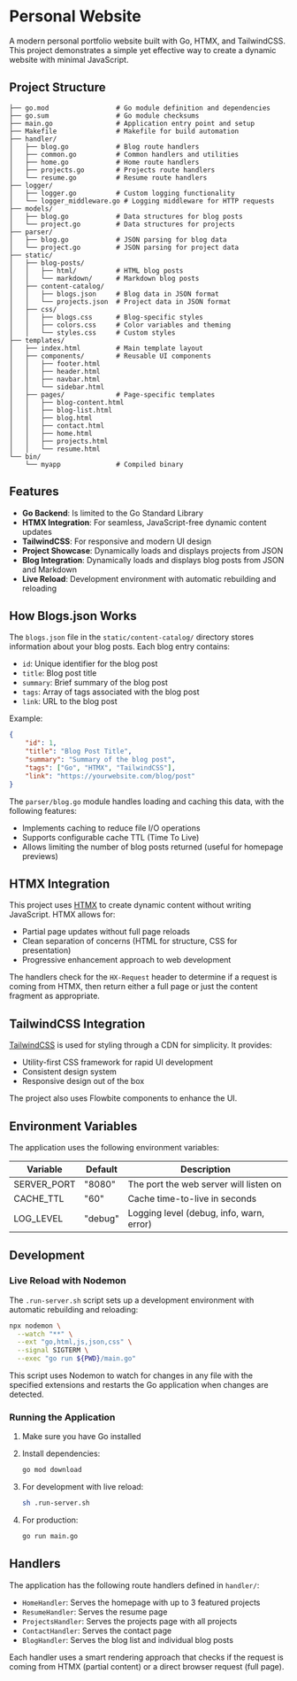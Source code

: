 # Personal Website

A modern personal portfolio website built with Go, HTMX, and TailwindCSS. This project demonstrates a simple yet effective way to create a dynamic website with minimal JavaScript.

## Project Structure

```text
├── go.mod                 # Go module definition and dependencies
├── go.sum                 # Go module checksums
├── main.go                # Application entry point and setup
├── Makefile               # Makefile for build automation
├── handler/
│   ├── blog.go            # Blog route handlers
│   ├── common.go          # Common handlers and utilities
│   ├── home.go            # Home route handlers
│   ├── projects.go        # Projects route handlers
│   └── resume.go          # Resume route handlers
├── logger/
│   ├── logger.go          # Custom logging functionality
│   └── logger_middleware.go # Logging middleware for HTTP requests
├── models/
│   ├── blog.go            # Data structures for blog posts
│   └── project.go         # Data structures for projects
├── parser/
│   ├── blog.go            # JSON parsing for blog data
│   └── project.go         # JSON parsing for project data
├── static/
│   ├── blog-posts/
│   │   ├── html/          # HTML blog posts
│   │   └── markdown/      # Markdown blog posts
│   ├── content-catalog/
│   │   ├── blogs.json     # Blog data in JSON format
│   │   └── projects.json  # Project data in JSON format
│   ├── css/
│   │   ├── blogs.css      # Blog-specific styles
│   │   ├── colors.css     # Color variables and theming
│   │   └── styles.css     # Custom styles
├── templates/
│   ├── index.html         # Main template layout
│   ├── components/        # Reusable UI components
│   │   ├── footer.html
│   │   ├── header.html
│   │   ├── navbar.html
│   │   └── sidebar.html
│   ├── pages/             # Page-specific templates
│   │   ├── blog-content.html
│   │   ├── blog-list.html
│   │   ├── blog.html
│   │   ├── contact.html
│   │   ├── home.html
│   │   ├── projects.html
│   │   └── resume.html
└── bin/
    └── myapp              # Compiled binary
```

## Features

- **Go Backend**: Is limited to the Go Standard Library
- **HTMX Integration**: For seamless, JavaScript-free dynamic content updates
- **TailwindCSS**: For responsive and modern UI design
- **Project Showcase**: Dynamically loads and displays projects from JSON
- **Blog Integration**: Dynamically loads and displays blog posts from JSON and Markdown
- **Live Reload**: Development environment with automatic rebuilding and reloading

## How Blogs.json Works

The `blogs.json` file in the `static/content-catalog/` directory stores information about your blog posts. Each blog entry contains:

- `id`: Unique identifier for the blog post
- `title`: Blog post title
- `summary`: Brief summary of the blog post
- `tags`: Array of tags associated with the blog post
- `link`: URL to the blog post

Example:

```json
{
    "id": 1,
    "title": "Blog Post Title",
    "summary": "Summary of the blog post",
    "tags": ["Go", "HTMX", "TailwindCSS"],
    "link": "https://yourwebsite.com/blog/post"
}
```

The `parser/blog.go` module handles loading and caching this data, with the following features:

- Implements caching to reduce file I/O operations
- Supports configurable cache TTL (Time To Live)
- Allows limiting the number of blog posts returned (useful for homepage previews)

## HTMX Integration

This project uses [HTMX](https://htmx.org/) to create dynamic content without writing JavaScript. HTMX allows for:

- Partial page updates without full page reloads
- Clean separation of concerns (HTML for structure, CSS for presentation)
- Progressive enhancement approach to web development

The handlers check for the `HX-Request` header to determine if a request is coming from HTMX, then return either a full page or just the content fragment as appropriate.

## TailwindCSS Integration

[TailwindCSS](https://tailwindcss.com/) is used for styling through a CDN for simplicity. It provides:

- Utility-first CSS framework for rapid UI development
- Consistent design system
- Responsive design out of the box

The project also uses Flowbite components to enhance the UI.

## Environment Variables

The application uses the following environment variables:

| Variable     | Default | Description                               |
|-------------|---------|-------------------------------------------|
| SERVER_PORT | "8080"  | The port the web server will listen on    |
| CACHE_TTL   | "60"    | Cache time-to-live in seconds             |
| LOG_LEVEL   | "debug" | Logging level (debug, info, warn, error)  |

## Development

### Live Reload with Nodemon

The `.run-server.sh` script sets up a development environment with automatic rebuilding and reloading:

```bash
npx nodemon \
  --watch "**" \
  --ext "go,html,js,json,css" \
  --signal SIGTERM \
  --exec "go run ${PWD}/main.go"
```

This script uses Nodemon to watch for changes in any file with the specified extensions and restarts the Go application when changes are detected.

### Running the Application

1. Make sure you have Go installed
2. Install dependencies:

   ```bash
   go mod download
   ```

3. For development with live reload:

   ```bash
   sh .run-server.sh
   ```

4. For production:

   ```bash
   go run main.go
   ```

## Handlers

The application has the following route handlers defined in `handler/`:

- `HomeHandler`: Serves the homepage with up to 3 featured projects
- `ResumeHandler`: Serves the resume page
- `ProjectsHandler`: Serves the projects page with all projects
- `ContactHandler`: Serves the contact page
- `BlogHandler`: Serves the blog list and individual blog posts

Each handler uses a smart rendering approach that checks if the request is coming from HTMX (partial content) or a direct browser request (full page).
